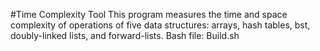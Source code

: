 #Time Complexity Tool
This program measures the time and space complexity of operations of five data structures: arrays, hash tables, bst, doubly-linked lists, and forward-lists.
Bash file: Build.sh
